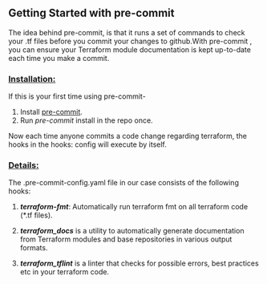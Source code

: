 ## **Getting Started with pre-commit**

The idea behind pre-commit, is that it 
runs a set of commands to check your .tf files before you commit your changes to github.With pre-commit , you can ensure your Terraform module documentation is kept up-to-date each time you make a commit.

### <ins> Installation:</ins>
If this is your first time using pre-commit-              
1. Install [pre-commit](https://pre-commit.com).         
2. Run *pre-commit* install in the repo once.

Now each time anyone commits a code change regarding terraform, the hooks in the hooks: config will execute by itself.

### <ins> Details:</ins>
The .pre-commit-config.yaml file in our case consists of the following hooks: 

1. ***terraform-fmt***: Automatically run terraform fmt on all terraform code (*.tf files).

2. ***terraform_docs*** is a utility to automatically generate documentation from Terraform modules and base repositories in various output formats.  

3. ***terraform_tflint*** is a linter that checks for possible errors, best practices etc in your terraform code.

